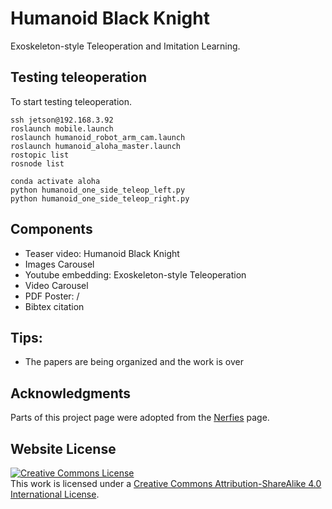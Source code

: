 # Humanoid Black Knight
Exoskeleton-style Teleoperation and Imitation Learning.


## Testing teleoperation
To start testing teleoperation.

    ssh jetson@192.168.3.92
    roslaunch mobile.launch
    roslaunch humanoid_robot_arm_cam.launch
    roslaunch humanoid_aloha_master.launch
    rostopic list
    rosnode list

    conda activate aloha
    python humanoid_one_side_teleop_left.py
    python humanoid_one_side_teleop_right.py

## Components
- Teaser video: Humanoid Black Knight
- Images Carousel
- Youtube embedding: Exoskeleton-style Teleoperation
- Video Carousel
- PDF Poster: /
- Bibtex citation

## Tips:
- The papers are being organized and the work is over

## Acknowledgments
Parts of this project page were adopted from the [Nerfies](https://nerfies.github.io/) page.

## Website License
<a rel="license" href="http://creativecommons.org/licenses/by-sa/4.0/"><img alt="Creative Commons License" style="border-width:0" src="https://i.creativecommons.org/l/by-sa/4.0/88x31.png" /></a><br />This work is licensed under a <a rel="license" href="http://creativecommons.org/licenses/by-sa/4.0/">Creative Commons Attribution-ShareAlike 4.0 International License</a>.
